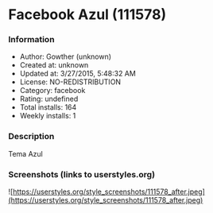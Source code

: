 # Facebook Azul (111578)

### Information
- Author: Gowther (unknown)
- Created at: unknown
- Updated at: 3/27/2015, 5:48:32 AM
- License: NO-REDISTRIBUTION
- Category: facebook
- Rating: undefined
- Total installs: 164
- Weekly installs: 1


### Description
Tema Azul


### Screenshots (links to userstyles.org)
![https://userstyles.org/style_screenshots/111578_after.jpeg](https://userstyles.org/style_screenshots/111578_after.jpeg)


